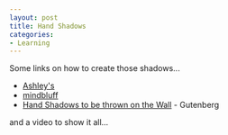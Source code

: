 ```yaml
---
layout: post
title: Hand Shadows
categories:
- Learning
---
```



Some links on how to create those shadows...

- [Ashley's](http://www.kellys.com/ashley/shadow.html)
- [mindbluff](http://mindbluff.com/shadow.htm)
- [Hand Shadows to be thrown on the Wall](http://www.gutenberg.org/files/12962/12962-h/12962-h.htm) - Gutenberg

and a video to show it all...
